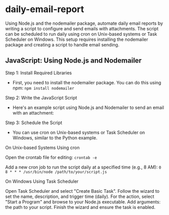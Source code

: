 # daily-email-report

Using Node.js and the nodemailer package, automate daily email reports by writing a script to configure and send emails with attachments. The script can be scheduled to run daily using cron on Unix-based systems or Task Scheduler on Windows. This setup requires installing the nodemailer package and creating a script to handle email sending.

## JavaScript: Using Node.js and Nodemailer

Step 1: Install Required Libraries

- First, you need to install the nodemailer package. You can do this using npm: `npm install nodemailer`

Step 2: Write the JavaScript Script

- Here's an example script using Node.js and Nodemailer to send an email with an attachment:

Step 3: Schedule the Script

- You can use cron on Unix-based systems or Task Scheduler on Windows, similar to the Python example.

On Unix-based Systems Using cron

Open the crontab file for editing:
` crontab -e `

Add a new cron job to run the script daily at a specified time (e.g., 8 AM):
`0 8 * * * /usr/bin/node /path/to/your/script.js`

On Windows Using Task Scheduler

Open Task Scheduler and select "Create Basic Task".
Follow the wizard to set the name, description, and trigger time (daily).
For the action, select "Start a Program" and browse to your Node.js executable.
Add arguments: the path to your script.
Finish the wizard and ensure the task is enabled.
